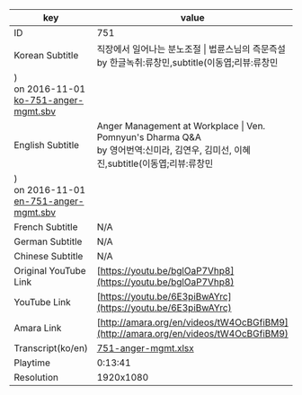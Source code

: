 |  key  |  value  |
|-------|---------|
| ID            | 751 |
| Korean Subtitle | 직장에서 일어나는 분노조절 \| 법륜스님의 즉문즉설<br>by 한글녹취:류창민,subtitle(이동엽;리뷰:류창민
)<br>on 2016-11-01<br>[ko-751-anger-mgmt.sbv](https://github.com/jungtosociety/dharma-qna/raw/master/sub/751/ko-751-anger-mgmt.sbv)<br>|
| English Subtitle | Anger Management at Workplace \| Ven. Pomnyun's Dharma Q&A<br>by 영어번역:신미라, 김연우, 김미선, 이혜진,subtitle(이동엽;리뷰:류창민
)<br>on 2016-11-01<br>[en-751-anger-mgmt.sbv](https://github.com/jungtosociety/dharma-qna/raw/master/sub/751/en-751-anger-mgmt.sbv)<br>|
| French Subtitle | N/A |
| German Subtitle | N/A |
| Chinese Subtitle | N/A |
| Original YouTube Link  | [https://youtu.be/bglOaP7Vhp8](https://youtu.be/bglOaP7Vhp8) |
| YouTube Link  | [https://youtu.be/6E3piBwAYrc](https://youtu.be/6E3piBwAYrc) |
| Amara Link    | [http://amara.org/en/videos/tW4OcBGfiBM9](http://amara.org/en/videos/tW4OcBGfiBM9) |
| Transcript(ko/en) | [751-anger-mgmt.xlsx](https://github.com/jungtosociety/dharma-qna/raw/master/sub/751/751-anger-mgmt.xlsx) |
| Playtime | 0:13:41 |
| Resolution | 1920x1080|

